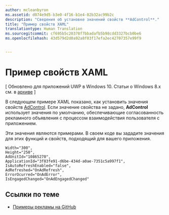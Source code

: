 ```yaml
---
author: mcleanbyron
ms.assetid: d074e9d5-b3e0-4f16-b1e4-02b32ac99b2c
description: "Сведения об установке значений свойств **AdControl**."
title: "Пример свойств XAML"
translationtype: Human Translation
ms.sourcegitcommit: cf695b5c20378f7bbadafb5b98cdd3327bcb0be6
ms.openlocfilehash: 43d579d2d0a92a8f03f17efa2ec42707357e99f9


---
```


# Пример свойств XAML


\[ Обновлено для приложений UWP в Windows 10. Статьи о Windows 8.x см. в [архиве](http://go.microsoft.com/fwlink/p/?linkid=619132) \]

В следующем примере XAML показано, как установить значения свойств [AdControl](https://msdn.microsoft.com/library/windows/apps/microsoft.advertising.winrt.ui.adcontrol.aspx). Если значение свойства не задано, **AdControl** использует значения по умолчанию, обеспечивающие согласованность рекламного объявления с процессом взаимодействия пользователя с приложением.

Эти значения являются примерами. В своем коде вы зададите значения для этих функций и свойств, подходящий для вашего приложения.

``` syntax
Width="300",
Height="250",
AdUnitId="10865270",
ApplicationId="3f83fe91-d6be-434d-a0ae-7351c5a997f1",
IsAutoRefreshEnabled="false",
AdRefreshed="OnAdRefresh",
ErrorOcurred="OnAdError",
IsEngagedChanged="OnAdEngagedChanged"
```

## Ссылки по теме

* [Примеры рекламы на GitHub](http://aka.ms/githubads)

 



<!--HONumber=Jun16_HO4-->


